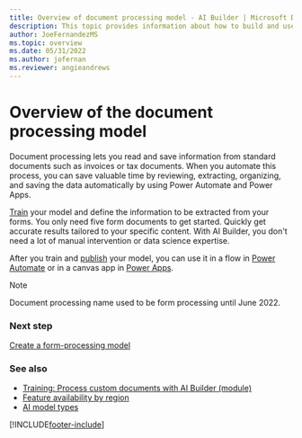 ```yaml
---
title: Overview of document processing model - AI Builder | Microsoft Docs
description: This topic provides information about how to build and use document processing models in AI Builder.
author: JoeFernandezMS
ms.topic: overview
ms.date: 05/31/2022
ms.author: jofernan
ms.reviewer: angieandrews
---
```


# Overview of the document processing model

Document processing lets you read and save information from standard documents such as invoices or tax documents. When you automate this process, you can save valuable time by reviewing, extracting, organizing, and saving the data automatically by using Power Automate and Power Apps.

[Train](train-model.md) your model and define the information to be extracted from your forms. You only need five form documents to get started. Quickly get accurate results tailored to your specific content. With AI Builder, you don't need a lot of manual intervention or data science expertise.

After you train and [publish](publish-model.md) your model, you can use it in a flow in [Power Automate](form-processing-model-in-flow.md) or in a canvas app in [Power Apps](form-processor-component-in-powerapps.md).

 > [!NOTE]
 > Document processing name used to be form processing until June 2022.

### Next step

[Create a form-processing model](create-form-processing-model.md)

### See also

- [Training: Process custom documents with AI Builder (module)](/training/modules/get-started-with-form-processing/)
- [Feature availability by region](availability-region.md)  
- [AI model types](model-types.md)


[!INCLUDE[footer-include](includes/footer-banner.md)]
